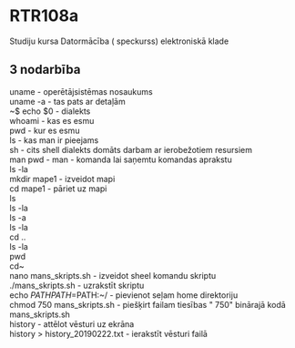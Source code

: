 # RTR108a
Studiju kursa Datormācība ( speckurss) elektroniskā klade
## 3 nodarbība
   uname           - operētājsistēmas nosaukums  
   uname -a           - tas pats ar detaļām  
   ~$ echo $0         - dialekts  
   whoami      - kas es esmu  
   pwd         - kur es esmu  
   ls           - kas man ir pieejams            
   sh           - cits shell dialekts domāts darbam ar ierobežotiem resursiem  
   man pwd      - man - komanda lai saņemtu komandas aprakstu  
   ls -la  
   mkdir mape1   - izveidot mapi  
   cd mape1       - pāriet uz mapi  
   ls  
   ls -la  
   ls -a  
   ls -la  
   cd ..  
   ls -la  
   pwd    
   cd~    
   nano mans_skripts.sh           - izveidot sheel komandu skriptu  
   ./mans_skripts.sh              - uzrakstīt skriptu  
   echo $PATH  
   PATH=$PATH:~/                   - pievienot seļam home direktoriju  
   chmod 750 mans_skripts.sh              - piešķirt failam tiesības " 750" binārajā kodā   
   mans_skripts.sh  
   history  - attēlot vēsturi uz ekrāna    
   history > history_20190222.txt - ierakstīt vēsturi failā    



